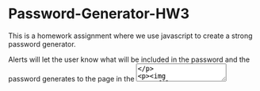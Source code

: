 # Password-Generator-HW3

This is a homework assignment where we use javascript to create a strong password generator.

Alerts will let the user know what will be included in the password and the password generates to the page in the <textarea>

![](images/PassGen.png)

In the JavaScript file you will see where I have commented different requirements of the homework that are also found below.

Sources used outside of class information:

https://www.youtube.com/watch?v=9sT03jEwcaw
https://www.youtube.com/watch?v=duNmhKgtcsI
https://developer.mozilla.org/en-US/docs/Web/JavaScript/Reference/Global_Objects/parseInt
https://developer.mozilla.org/en-US/docs/Web/JavaScript/Reference/Global_Objects/Array/map

Special thanks to my tutor from wyzant.com

# 03 JavaScript: Password Generator

Create an application that generates a random password based on user-selected criteria. This app will run in the browser and feature dynamically updated HTML and CSS powered by your JavaScript code. It will also feature a clean and polished user interface and be responsive, ensuring that it adapts to multiple screen sizes.

If you are unfamiliar with special characters, take a look at [some examples](https://www.owasp.org/index.php/Password_special_characters).

## User Story

```
AS AN employee with access to sensitive data
I WANT to randomly generate a password that meets certain criteria
SO THAT I can create a strong password that provides greater security
```

## Acceptance Criteria

```
GIVEN I need a new, secure password
WHEN I click the button to generate a password
THEN I am presented with a series of prompts for password criteria
WHEN prompted for password criteria
THEN I select which criteria to include in the password
WHEN prompted for the length of the password
THEN I choose a length of at least 8 characters and no more than 128 characters
WHEN prompted for character types to include in the password
THEN I choose lowercase, uppercase, numeric, and/or special characters
WHEN I answer each prompt
THEN my input should be validated and at least one character type should be selected
WHEN all prompts are answered
THEN a password is generated that matches the selected criteria
WHEN the password is generated
THEN the password is either displayed in an alert or written to the page
```

The following image demonstrates the application functionality:

![password generator demo](./Assets/03-javascript-homework-demo.png)

## Review

You are required to submit the following for review:

- The URL of the deployed application.

- The URL of the GitHub repository. Give the repository a unique name and include a README describing the project.

---

© 2019 Trilogy Education Services, a 2U, Inc. brand. All Rights Reserved.

Steps to making this project:

1. Declare variables

2. Define charachters allowable for passwords

3. Create conversion for Uppers

4. OnClick Pop-Up

5. Create function for password

6. Ask for user input

7. Make sure it is 8-128 charachters

8. Make sure user cannot just put nothing in and continue

9. Makes sure user knows password requirements in order to continue

10. If user uses all good options they can continue (Use process of elimination for combination of if else statements)

11. Make sure spaces are included so letters can be changed to Uppercase

12. Make space for password length

13. Use i to make random selection

14. Convert password array to a string!

15. Place result in required space
